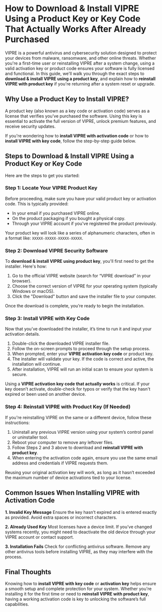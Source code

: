 # **How to Download & Install VIPRE Using a Product Key or Key Code That Actually Works After Already Purchased**

VIPRE is a powerful antivirus and cybersecurity solution designed to protect your devices from malware, ransomware, and other online threats. Whether you're a first-time user or reinstalling VIPRE after a system change, using a valid activation key or product code ensures your software is fully licensed and functional. In this guide, we'll walk you through the exact steps to **download & install VIPRE using a product key**, and explain how to **reinstall VIPRE with product key** if you're returning after a system reset or upgrade.



## Why Use a Product Key to Install VIPRE?

A product key (also known as a key code or activation code) serves as a license that verifies you’ve purchased the software. Using this key is essential to activate the full version of VIPRE, unlock premium features, and receive security updates.

If you're wondering how to **install VIPRE with activation code** or how to **install VIPRE with key code**, follow the step-by-step guide below.


## Steps to Download & Install VIPRE Using a Product Key or Key Code

Here are the steps to get you started:

### Step 1: Locate Your VIPRE Product Key

Before proceeding, make sure you have your valid product key or activation code. This is typically provided:

* In your email if you purchased VIPRE online.
* On the product packaging if you bought a physical copy.
* Through your VIPRE account if you've registered the product previously.

Your product key will look like a series of alphanumeric characters, often in a format like: `XXXXX-XXXXX-XXXXX-XXXXX`.



### Step 2: Download VIPRE Security Software

To **download & install VIPRE using product key**, you'll first need to get the installer. Here's how:

1. Go to the official VIPRE website (search for “VIPRE download” in your browser).
2. Choose the correct version of VIPRE for your operating system (typically Windows or macOS).
3. Click the "Download" button and save the installer file to your computer.

Once the download is complete, you’re ready to begin the installation.



### Step 3: Install VIPRE with Key Code

Now that you’ve downloaded the installer, it’s time to run it and input your activation details.

1. Double-click the downloaded VIPRE installer file.
2. Follow the on-screen prompts to proceed through the setup process.
3. When prompted, enter your **VIPRE activation key code** or product key.
4. The installer will validate your key. If the code is correct and active, the installation will continue.
5. After installation, VIPRE will run an initial scan to ensure your system is secure.

Using a **VIPRE activation key code that actually works** is critical. If your key doesn’t activate, double-check for typos or verify that the key hasn't expired or been used on another device.



### Step 4: Reinstall VIPRE with Product Key (If Needed)

If you're reinstalling VIPRE on the same or a different device, follow these instructions:

1. Uninstall any previous VIPRE version using your system’s control panel or uninstaller tool.
2. Reboot your computer to remove any leftover files.
3. Follow Steps 2 and 3 above to download and **reinstall VIPRE with product key**.
4. When entering the activation code again, ensure you use the same email address and credentials if VIPRE requests them.

Reusing your original activation key will work, as long as it hasn’t exceeded the maximum number of device activations tied to your license.



## Common Issues When Installing VIPRE with Activation Code

**1. Invalid Key Message**
Ensure the key hasn’t expired and is entered exactly as provided. Avoid extra spaces or incorrect characters.

**2. Already Used Key**
Most licenses have a device limit. If you’ve changed systems recently, you might need to deactivate the old device through your VIPRE account or contact support.

**3. Installation Fails**
Check for conflicting antivirus software. Remove any other antivirus tools before installing VIPRE, as they may interfere with the process.



## Final Thoughts

Knowing how to **install VIPRE with key code** or **activation key** helps ensure a smooth setup and complete protection for your system. Whether you're installing it for the first time or need to **reinstall VIPRE with product key**, having a working activation code is key to unlocking the software’s full capabilities.
